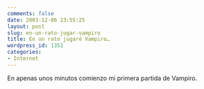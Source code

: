 ```yaml
---
comments: false
date: 2003-12-06 23:55:25
layout: post
slug: en-un-rato-jugar-vampiro
title: En un rato jugaré Vampiro…
wordpress_id: 1351
categories:
- Internet
---
```


En apenas unos minutos comienzo mi primera partida de Vampiro.




 
